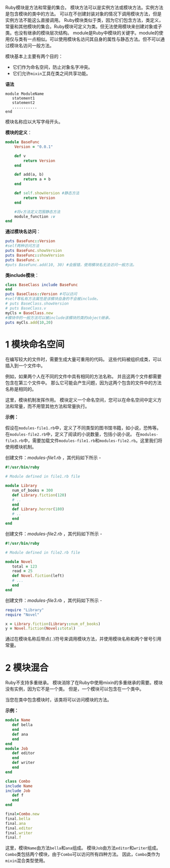 
Ruby模块是方法和常量的集合。 模块方法可以是实例方法或模块方法。实例方法是包含模块的类中的方法。
可以在不创建封装对象的情况下调用模块方法，但是实例方法不能这么直接调用。
Ruby模块类似于类，因为它们包含方法，类定义，常量和其他模块的集合。Ruby模块可定义为类。但无法使用模块来创建对象或子类。也没有继承的模块层次结构。
module是Ruby中模块的关键字。module的使用仅与类有一点相似。可以使用模块名访问其自身的属性与静态方法。但不可以通过模块名访问一般方法。

模块基本上主要有两个目的：
- 它们作为命名空间，防止对象名字冲突。
- 它们允许`mixin`工具在类之间共享功能。

**语法**

```shell
module ModuleName  
   statement1  
   statement2  
   ...........  
end
```

模块名称应以大写字母开头。


**模块的定义**：

```ruby
module BaseFunc
    Version = "0.0.1"

    def v
        return Version
    end

    def add(a, b)
        return a + b
    end

    def self.showVersion #静态方法
        return Version
    end

    #将v方法定义范围静态方法
    module_function :v
end
```

**通过模块名访问**：

```ruby
puts BaseFunc::Version
#self两种访问方法
puts BaseFunc.showVersion
puts BaseFunc::showVersion
puts BaseFunc.v
#puts BaseFunc.add(10, 30) #会报错，使用模块名无法访问一般方法。
```

**类include模块**：

```ruby
class BaseClass include BaseFunc
end
puts BaseClass::Version #可以访问
#self等私有方法属性是该模块自身的不会被include。
# puts BaseClass.showVersion
# puts BaseClass.v
myCls = BaseClass.new
#模块中的一般方法可以被include该模块的类的object继承。
puts myCls.add(10,20)
```

# 1 模块命名空间

在编写较大的文件时，需要生成大量可重用的代码。 这些代码被组织成类，可以插入到一个文件中。

例如，如果两个人在不同的文件中具有相同的方法名称。 并且这两个文件都需要包含在第三个文件中。 那么它可能会产生问题，因为这两个包含的文件中的方法名称是相同的。

这里，模块机制发挥作用。 模块定义一个命名空间，您可以在命名空间中定义方法和常量，而不用管其他方法和常量执行。

**示例：**

假设在`modules-file1.rb`中，定义了不同类型的图书馆书籍，如小说，恐怖等。
在`modules-file2.rb`中，定义了阅读的小说数量，包括小说小说。
在`modules-file3.rb`中，需要加载文件`modules-file1.rb`和`modules-file2.rb`。这里我们将使用模块机制。

创建文件：_modules-file1.rb_ ，其代码如下所示 -
```ruby
#!/usr/bin/ruby   

# Module defined in file1.rb file   

module Library   
   num_of_books = 300   
   def Library.fiction(120)   
   # ..   
   end   
   def Library.horror(180)   
   # ..   
   end   
end
```

创建文件：_modules-file2.rb_ ，其代码如下所示 -
```ruby
#!/usr/bin/ruby   

# Module defined in file2.rb file   

module Novel   
   total = 123   
   read = 25   
   def Novel.fiction(left)   
   # ...   
   end   
end
```

创建文件：_modules-file3.rb_ ，其代码如下所示 -
```ruby
require "Library"   
require "Novel"   

x = Library.fiction(Library::num_of_books)   
y = Novel.fiction(Novel::total)
```

通过在模块名称后带点(`.`)符号来调用模块方法，并使用模块名称和两个冒号引用常量。

# 2 模块混合

Ruby不支持多重继承。 模块消除了在Ruby中使用mixin的多重继承的需要。模块没有实例，因为它不是一个类。 但是，一个模块可以包含在一个类中。

当您在类中包含模块时，该类将可以访问模块的方法。

**示例：**

```ruby
module Name   
   def bella   
   end   
   def ana   
   end   
end   
module Job   
   def editor   
   end   
   def writer   
   end   
end   

class Combo   
include Name   
include Job   
   def f   
   end   
end   

final=Combo.new   
final.bella   
final.ana   
final.editor   
final.writer   
final.f
```

这里，模块`Name`由方法`bella`和`ana`组成。 模块`Job`由方法`editor`和`writer`组成。`Combo`类包括两个模块，由于`Combo`可以访问所有四种方法。 因此，`Combo`类作为`mixin`混合类型使用。



